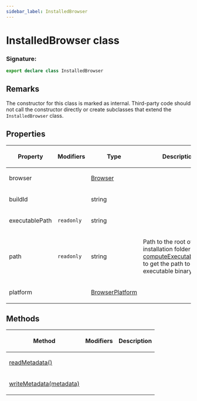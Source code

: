 ```yaml
---
sidebar_label: InstalledBrowser
---
```


# InstalledBrowser class

### Signature:

```typescript
export declare class InstalledBrowser
```

## Remarks

The constructor for this class is marked as internal. Third-party code should not call the constructor directly or create subclasses that extend the `InstalledBrowser` class.

## Properties

<table><thead><tr><th>

Property

</th><th>

Modifiers

</th><th>

Type

</th><th>

Description

</th></tr></thead>
<tbody><tr><td>

<span id="browser">browser</span>

</td><td>

</td><td>

[Browser](./browsers.browser.md)

</td><td>

</td></tr>
<tr><td>

<span id="buildid">buildId</span>

</td><td>

</td><td>

string

</td><td>

</td></tr>
<tr><td>

<span id="executablepath">executablePath</span>

</td><td>

`readonly`

</td><td>

string

</td><td>

</td></tr>
<tr><td>

<span id="path">path</span>

</td><td>

`readonly`

</td><td>

string

</td><td>

Path to the root of the installation folder. Use [computeExecutablePath()](./browsers.computeexecutablepath.md) to get the path to the executable binary.

</td></tr>
<tr><td>

<span id="platform">platform</span>

</td><td>

</td><td>

[BrowserPlatform](./browsers.browserplatform.md)

</td><td>

</td></tr>
</tbody></table>

## Methods

<table><thead><tr><th>

Method

</th><th>

Modifiers

</th><th>

Description

</th></tr></thead>
<tbody><tr><td>

<span id="readmetadata">[readMetadata()](./browsers.installedbrowser.readmetadata.md)</span>

</td><td>

</td><td>

</td></tr>
<tr><td>

<span id="writemetadata">[writeMetadata(metadata)](./browsers.installedbrowser.writemetadata.md)</span>

</td><td>

</td><td>

</td></tr>
</tbody></table>
